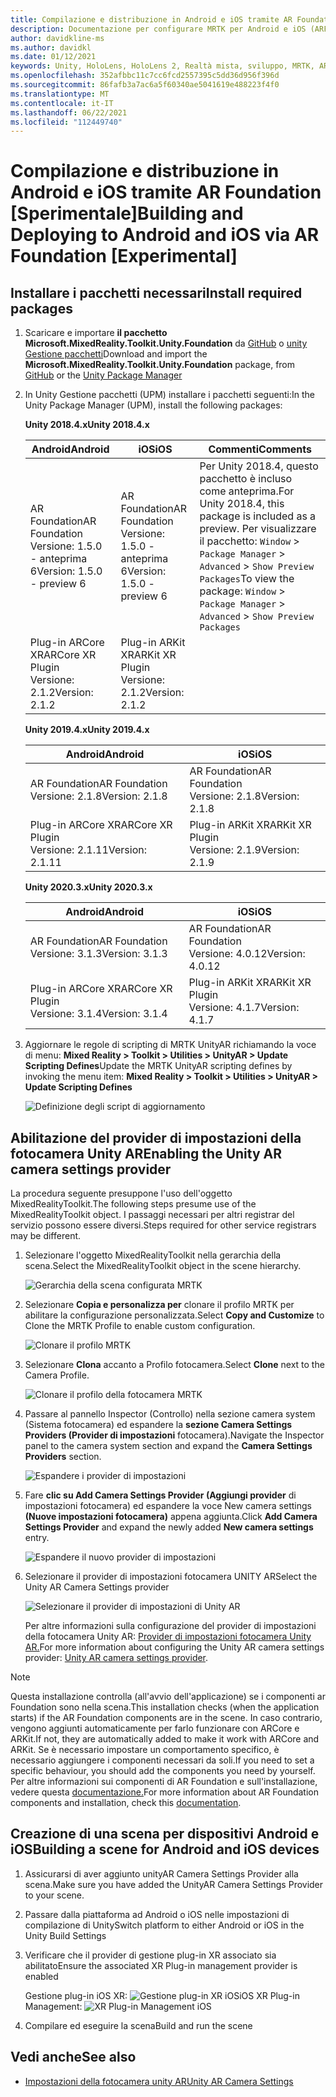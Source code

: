 ```yaml
---
title: Compilazione e distribuzione in Android e iOS tramite AR Foundation
description: Documentazione per configurare MRTK per Android e iOS (ARFoundation) in Unity
author: davidkline-ms
ms.author: davidkl
ms.date: 01/12/2021
keywords: Unity, HoloLens, HoloLens 2, Realtà mista, sviluppo, MRTK, AR Core, AR Kit, iOS, IOS, Android, AR Foundation
ms.openlocfilehash: 352afbbc11c7cc6fcd2557395c5dd36d956f396d
ms.sourcegitcommit: 86fafb3a7ac6a5f60340ae5041619e488223f4f0
ms.translationtype: MT
ms.contentlocale: it-IT
ms.lasthandoff: 06/22/2021
ms.locfileid: "112449740"
---
```

# <a name="building-and-deploying-to-android-and-ios-via-ar-foundation-experimental"></a><span data-ttu-id="7942f-104">Compilazione e distribuzione in Android e iOS tramite AR Foundation [Sperimentale]</span><span class="sxs-lookup"><span data-stu-id="7942f-104">Building and Deploying to Android and iOS via AR Foundation [Experimental]</span></span>

## <a name="install-required-packages"></a><span data-ttu-id="7942f-105">Installare i pacchetti necessari</span><span class="sxs-lookup"><span data-stu-id="7942f-105">Install required packages</span></span>

1. <span data-ttu-id="7942f-106">Scaricare e importare **il pacchetto Microsoft.MixedReality.Toolkit.Unity.Foundation** da [GitHub](https://github.com/microsoft/MixedRealityToolkit-Unity/releases/) o [unity Gestione pacchetti](../configuration/usingupm.md)</span><span class="sxs-lookup"><span data-stu-id="7942f-106">Download and import the **Microsoft.MixedReality.Toolkit.Unity.Foundation** package, from [GitHub](https://github.com/microsoft/MixedRealityToolkit-Unity/releases/) or the [Unity Package Manager](../configuration/usingupm.md)</span></span>

1. <span data-ttu-id="7942f-107">In Unity Gestione pacchetti (UPM) installare i pacchetti seguenti:</span><span class="sxs-lookup"><span data-stu-id="7942f-107">In the Unity Package Manager (UPM), install the following packages:</span></span>

    <span data-ttu-id="7942f-108">**Unity 2018.4.x**</span><span class="sxs-lookup"><span data-stu-id="7942f-108">**Unity 2018.4.x**</span></span>

    | <span data-ttu-id="7942f-109">**Android**</span><span class="sxs-lookup"><span data-stu-id="7942f-109">**Android**</span></span> | <span data-ttu-id="7942f-110">**iOS**</span><span class="sxs-lookup"><span data-stu-id="7942f-110">**iOS**</span></span> | <span data-ttu-id="7942f-111">Commenti</span><span class="sxs-lookup"><span data-stu-id="7942f-111">Comments</span></span> |
    | --- | --- | --- |
    | <span data-ttu-id="7942f-112">AR Foundation</span><span class="sxs-lookup"><span data-stu-id="7942f-112">AR Foundation</span></span>  <br/> <span data-ttu-id="7942f-113">Versione: 1.5.0 - anteprima 6</span><span class="sxs-lookup"><span data-stu-id="7942f-113">Version: 1.5.0 - preview 6</span></span> | <span data-ttu-id="7942f-114">AR Foundation</span><span class="sxs-lookup"><span data-stu-id="7942f-114">AR Foundation</span></span>  <br/> <span data-ttu-id="7942f-115">Versione: 1.5.0 - anteprima 6</span><span class="sxs-lookup"><span data-stu-id="7942f-115">Version: 1.5.0 - preview 6</span></span> | <span data-ttu-id="7942f-116">Per Unity 2018.4, questo pacchetto è incluso come anteprima.</span><span class="sxs-lookup"><span data-stu-id="7942f-116">For Unity 2018.4, this package is included as a preview.</span></span> <span data-ttu-id="7942f-117">Per visualizzare il pacchetto: `Window` > `Package Manager` > `Advanced` > `Show Preview Packages`</span><span class="sxs-lookup"><span data-stu-id="7942f-117">To view the package: `Window` > `Package Manager` > `Advanced` > `Show Preview Packages`</span></span> |
    | <span data-ttu-id="7942f-118">Plug-in ARCore XR</span><span class="sxs-lookup"><span data-stu-id="7942f-118">ARCore XR Plugin</span></span> <br/> <span data-ttu-id="7942f-119">Versione: 2.1.2</span><span class="sxs-lookup"><span data-stu-id="7942f-119">Version: 2.1.2</span></span> | <span data-ttu-id="7942f-120">Plug-in ARKit XR</span><span class="sxs-lookup"><span data-stu-id="7942f-120">ARKit XR Plugin</span></span> <br/> <span data-ttu-id="7942f-121">Versione: 2.1.2</span><span class="sxs-lookup"><span data-stu-id="7942f-121">Version: 2.1.2</span></span> | |

    <span data-ttu-id="7942f-122">**Unity 2019.4.x**</span><span class="sxs-lookup"><span data-stu-id="7942f-122">**Unity 2019.4.x**</span></span>

    | <span data-ttu-id="7942f-123">**Android**</span><span class="sxs-lookup"><span data-stu-id="7942f-123">**Android**</span></span> | <span data-ttu-id="7942f-124">**iOS**</span><span class="sxs-lookup"><span data-stu-id="7942f-124">**iOS**</span></span> |
    | --- | --- |
    | <span data-ttu-id="7942f-125">AR Foundation</span><span class="sxs-lookup"><span data-stu-id="7942f-125">AR Foundation</span></span>  <br/> <span data-ttu-id="7942f-126">Versione: 2.1.8</span><span class="sxs-lookup"><span data-stu-id="7942f-126">Version: 2.1.8</span></span> |  <span data-ttu-id="7942f-127">AR Foundation</span><span class="sxs-lookup"><span data-stu-id="7942f-127">AR Foundation</span></span>  <br/> <span data-ttu-id="7942f-128">Versione: 2.1.8</span><span class="sxs-lookup"><span data-stu-id="7942f-128">Version: 2.1.8</span></span> |
    | <span data-ttu-id="7942f-129">Plug-in ARCore XR</span><span class="sxs-lookup"><span data-stu-id="7942f-129">ARCore XR Plugin</span></span> <br/> <span data-ttu-id="7942f-130">Versione: 2.1.11</span><span class="sxs-lookup"><span data-stu-id="7942f-130">Version: 2.1.11</span></span> | <span data-ttu-id="7942f-131">Plug-in ARKit XR</span><span class="sxs-lookup"><span data-stu-id="7942f-131">ARKit XR Plugin</span></span> <br/> <span data-ttu-id="7942f-132">Versione: 2.1.9</span><span class="sxs-lookup"><span data-stu-id="7942f-132">Version: 2.1.9</span></span> |

    <span data-ttu-id="7942f-133">**Unity 2020.3.x**</span><span class="sxs-lookup"><span data-stu-id="7942f-133">**Unity 2020.3.x**</span></span>

    | <span data-ttu-id="7942f-134">**Android**</span><span class="sxs-lookup"><span data-stu-id="7942f-134">**Android**</span></span> | <span data-ttu-id="7942f-135">**iOS**</span><span class="sxs-lookup"><span data-stu-id="7942f-135">**iOS**</span></span> |
    | --- | --- |
    | <span data-ttu-id="7942f-136">AR Foundation</span><span class="sxs-lookup"><span data-stu-id="7942f-136">AR Foundation</span></span>  <br/> <span data-ttu-id="7942f-137">Versione: 3.1.3</span><span class="sxs-lookup"><span data-stu-id="7942f-137">Version: 3.1.3</span></span> |  <span data-ttu-id="7942f-138">AR Foundation</span><span class="sxs-lookup"><span data-stu-id="7942f-138">AR Foundation</span></span>  <br/> <span data-ttu-id="7942f-139">Versione: 4.0.12</span><span class="sxs-lookup"><span data-stu-id="7942f-139">Version: 4.0.12</span></span> |
    | <span data-ttu-id="7942f-140">Plug-in ARCore XR</span><span class="sxs-lookup"><span data-stu-id="7942f-140">ARCore XR Plugin</span></span> <br/> <span data-ttu-id="7942f-141">Versione: 3.1.4</span><span class="sxs-lookup"><span data-stu-id="7942f-141">Version: 3.1.4</span></span> | <span data-ttu-id="7942f-142">Plug-in ARKit XR</span><span class="sxs-lookup"><span data-stu-id="7942f-142">ARKit XR Plugin</span></span> <br/> <span data-ttu-id="7942f-143">Versione: 4.1.7</span><span class="sxs-lookup"><span data-stu-id="7942f-143">Version: 4.1.7</span></span> |

1. <span data-ttu-id="7942f-144">Aggiornare le regole di scripting di MRTK UnityAR richiamando la voce di menu: **Mixed Reality > Toolkit > Utilities > UnityAR > Update Scripting Defines**</span><span class="sxs-lookup"><span data-stu-id="7942f-144">Update the MRTK UnityAR scripting defines by invoking the menu item: **Mixed Reality > Toolkit > Utilities > UnityAR > Update Scripting Defines**</span></span>

    ![Definizione degli script di aggiornamento](../features/images/UpdateScriptingDefineUnityAR.png)


## <a name="enabling-the-unity-ar-camera-settings-provider"></a><span data-ttu-id="7942f-146">Abilitazione del provider di impostazioni della fotocamera Unity AR</span><span class="sxs-lookup"><span data-stu-id="7942f-146">Enabling the Unity AR camera settings provider</span></span>

<span data-ttu-id="7942f-147">La procedura seguente presuppone l'uso dell'oggetto MixedRealityToolkit.</span><span class="sxs-lookup"><span data-stu-id="7942f-147">The following steps presume use of the MixedRealityToolkit object.</span></span> <span data-ttu-id="7942f-148">I passaggi necessari per altri registrar del servizio possono essere diversi.</span><span class="sxs-lookup"><span data-stu-id="7942f-148">Steps required for other service registrars may be different.</span></span>

1. <span data-ttu-id="7942f-149">Selezionare l'oggetto MixedRealityToolkit nella gerarchia della scena.</span><span class="sxs-lookup"><span data-stu-id="7942f-149">Select the MixedRealityToolkit object in the scene hierarchy.</span></span>

    ![Gerarchia della scena configurata MRTK](../features/images/MRTK_ConfiguredHierarchy.png)

1. <span data-ttu-id="7942f-151">Selezionare **Copia e personalizza per** clonare il profilo MRTK per abilitare la configurazione personalizzata.</span><span class="sxs-lookup"><span data-stu-id="7942f-151">Select **Copy and Customize** to Clone the MRTK Profile to enable custom configuration.</span></span>

    ![Clonare il profilo MRTK](../features/images/camera-system/CloneProfileARFoundation.png)

1. <span data-ttu-id="7942f-153">Selezionare **Clona** accanto a Profilo fotocamera.</span><span class="sxs-lookup"><span data-stu-id="7942f-153">Select **Clone** next to the Camera Profile.</span></span>

    ![Clonare il profilo della fotocamera MRTK](../features/images/camera-system/CloneCameraProfileARFoundation.png)

1. <span data-ttu-id="7942f-155">Passare al pannello Inspector (Controllo) nella sezione camera system (Sistema fotocamera) ed espandere la **sezione Camera Settings Providers (Provider di impostazioni** fotocamera).</span><span class="sxs-lookup"><span data-stu-id="7942f-155">Navigate the Inspector panel to the camera system section and expand the **Camera Settings Providers** section.</span></span>

    ![Espandere i provider di impostazioni](../features/images/camera-system/ExpandProviders.png)

1. <span data-ttu-id="7942f-157">Fare **clic su Add Camera Settings Provider (Aggiungi provider** di impostazioni fotocamera) ed espandere la voce New camera settings **(Nuove impostazioni fotocamera)** appena aggiunta.</span><span class="sxs-lookup"><span data-stu-id="7942f-157">Click **Add Camera Settings Provider** and expand the newly added **New camera settings** entry.</span></span>

    ![Espandere il nuovo provider di impostazioni](../features/images/camera-system/ExpandNewProvider.png)

1. <span data-ttu-id="7942f-159">Selezionare il provider di impostazioni fotocamera UNITY AR</span><span class="sxs-lookup"><span data-stu-id="7942f-159">Select the Unity AR Camera Settings provider</span></span>

    ![Selezionare il provider di impostazioni di Unity AR](../features/images/camera-system/SelectUnityArSettings.png)

    <span data-ttu-id="7942f-161">Per altre informazioni sulla configurazione del provider di impostazioni della fotocamera Unity AR: [Provider di impostazioni fotocamera Unity AR.](../features/camera-system/unity-ar-camera-settings.md)</span><span class="sxs-lookup"><span data-stu-id="7942f-161">For more information about configuring the Unity AR camera settings provider: [Unity AR camera settings provider](../features/camera-system/unity-ar-camera-settings.md).</span></span>

> [!NOTE]
> <span data-ttu-id="7942f-162">Questa installazione controlla (all'avvio dell'applicazione) se i componenti ar Foundation sono nella scena.</span><span class="sxs-lookup"><span data-stu-id="7942f-162">This installation checks (when the application starts) if the AR Foundation components are in the scene.</span></span> <span data-ttu-id="7942f-163">In caso contrario, vengono aggiunti automaticamente per farlo funzionare con ARCore e ARKit.</span><span class="sxs-lookup"><span data-stu-id="7942f-163">If not, they are automatically added to make it work with ARCore and ARKit.</span></span>
> <span data-ttu-id="7942f-164">Se è necessario impostare un comportamento specifico, è necessario aggiungere i componenti necessari da soli.</span><span class="sxs-lookup"><span data-stu-id="7942f-164">If you need to set a specific behaviour, you should add the components you need by yourself.</span></span>
> <span data-ttu-id="7942f-165">Per altre informazioni sui componenti di AR Foundation e sull'installazione, vedere questa [documentazione.](https://docs.unity3d.com/Packages/com.unity.xr.arfoundation@2.2/manual/index.html#samples)</span><span class="sxs-lookup"><span data-stu-id="7942f-165">For more information about AR Foundation components and installation, check this [documentation](https://docs.unity3d.com/Packages/com.unity.xr.arfoundation@2.2/manual/index.html#samples).</span></span>

## <a name="building-a-scene-for-android-and-ios-devices"></a><span data-ttu-id="7942f-166">Creazione di una scena per dispositivi Android e iOS</span><span class="sxs-lookup"><span data-stu-id="7942f-166">Building a scene for Android and iOS devices</span></span>

1. <span data-ttu-id="7942f-167">Assicurarsi di aver aggiunto unityAR Camera Settings Provider alla scena.</span><span class="sxs-lookup"><span data-stu-id="7942f-167">Make sure you have added the UnityAR Camera Settings Provider to your scene.</span></span>

1. <span data-ttu-id="7942f-168">Passare dalla piattaforma ad Android o iOS nelle impostazioni di compilazione di Unity</span><span class="sxs-lookup"><span data-stu-id="7942f-168">Switch platform to either Android or iOS in the Unity Build Settings</span></span>

1. <span data-ttu-id="7942f-169">Verificare che il provider di gestione plug-in XR associato sia abilitato</span><span class="sxs-lookup"><span data-stu-id="7942f-169">Ensure the associated XR Plug-in management provider is enabled</span></span>

    <span data-ttu-id="7942f-170">Gestione plug-in iOS XR:  ![ Gestione plug-in XR iOS](../features/images/XRManagementiOS.png)</span><span class="sxs-lookup"><span data-stu-id="7942f-170">iOS XR Plug-in Management:  ![XR Plug-in Management iOS](../features/images/XRManagementiOS.png)</span></span>

1. <span data-ttu-id="7942f-171">Compilare ed eseguire la scena</span><span class="sxs-lookup"><span data-stu-id="7942f-171">Build and run the scene</span></span>

## <a name="see-also"></a><span data-ttu-id="7942f-172">Vedi anche</span><span class="sxs-lookup"><span data-stu-id="7942f-172">See also</span></span>

- [<span data-ttu-id="7942f-173">Impostazioni della fotocamera unity AR</span><span class="sxs-lookup"><span data-stu-id="7942f-173">Unity AR Camera Settings</span></span>](../features/camera-system/unity-ar-camera-settings.md)
